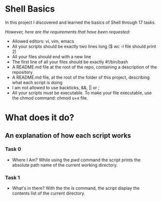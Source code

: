# Shell Basics

In this project I discovered and learned the basics of Shell through 17 tasks.

*However, here are the requirements that have been requested:*
* Allowed editors: vi, vim, emacs
* All your scripts should be exactly two lines long ($ wc -l file should print 2)
* All your files should end with a new line
* The first line of all your files should be exactly #!/bin/bash
* A README.md file at the root of the repo, containing a description of the repository
* A README.md file, at the root of the folder of this project, describing what each script is doing
* I am not allowed to use backticks, &&, || or ;
* All your scripts must be executable. To make your file executable, use the chmod command: chmod u+x file.




# **What does it do?**

## **An explanation of how each script works**

### **Task 0**
* Where I Am?
While using the _pwd_ command the script prints the absolute path name of the current working directory.

### **Task 1**
* What's in there?
With the the _ls_ command, the script display the contents list of the current directory.
